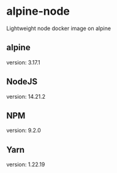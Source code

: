 # alpine-node
Lightweight node docker image on alpine

## alpine
version: 3.17.1

## NodeJS
version: 14.21.2

## NPM
version: 9.2.0

## Yarn
version: 1.22.19
